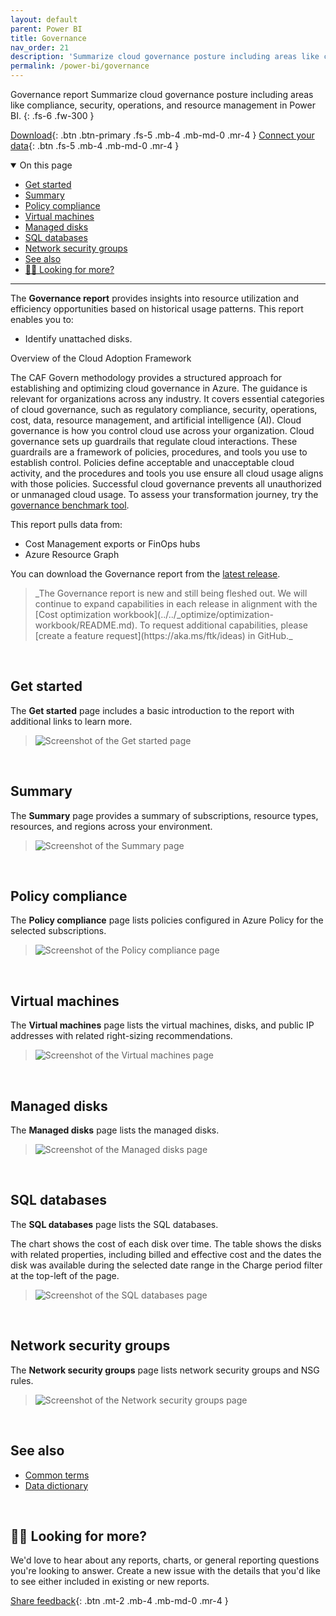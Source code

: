 ```yaml
---
layout: default
parent: Power BI
title: Governance
nav_order: 21
description: 'Summarize cloud governance posture including areas like compliance, security, operations, and resource management in Power BI.'
permalink: /power-bi/governance
---
```


<span class="fs-9 d-block mb-4">Governance report</span>
Summarize cloud governance posture including areas like compliance, security, operations, and resource management in Power BI.
{: .fs-6 .fw-300 }

[Download](https://github.com/microsoft/finops-toolkit/releases/latest/download/Governance.pbix){: .btn .btn-primary .fs-5 .mb-4 .mb-md-0 .mr-4 }
[Connect your data](./README.md#-connect-to-your-data){: .btn .fs-5 .mb-4 .mb-md-0 .mr-4 }

<details open markdown="1">
   <summary class="fs-2 text-uppercase">On this page</summary>

- [Get started](#get-started)
- [Summary](#summary)
- [Policy compliance](#policy-compliance)
- [Virtual machines](#virtual-machines)
- [Managed disks](#managed-disks)
- [SQL databases](#sql-databases)
- [Network security groups](#network-security-groups)
- [See also](#see-also)
- [🙋‍♀️ Looking for more?](#️-looking-for-more)

</details>

---

The **Governance report** provides insights into resource utilization and efficiency opportunities based on historical usage patterns. This report enables you to:

- Identify unattached disks.


Overview of the Cloud Adoption Framework

The CAF Govern methodology provides a structured approach for establishing and optimizing cloud governance in Azure. The guidance is relevant for organizations across any industry. It covers essential categories of cloud governance, such as regulatory compliance, security, operations, cost, data, resource management, and artificial intelligence (AI).
Cloud governance is how you control cloud use across your organization. Cloud governance sets up guardrails that regulate cloud interactions. These guardrails are a framework of policies, procedures, and tools you use to establish control. Policies define acceptable and unacceptable cloud activity, and the procedures and tools you use ensure all cloud usage aligns with those policies. Successful cloud governance prevents all unauthorized or unmanaged cloud usage.
To assess your transformation journey, try the [governance benchmark tool](https://learn.microsoft.com/assessments/b1891add-7646-4d60-a875-32a4ab26327e/?WT.mc_id=FinOpsToolkit).


This report pulls data from:

- Cost Management exports or FinOps hubs
- Azure Resource Graph

You can download the Governance report from the [latest release](https://github.com/microsoft/finops-toolkit/releases).

<blockquote class="note" markdown="1">
_The Governance report is new and still being fleshed out. We will continue to expand capabilities in each release in alignment with the [Cost optimization workbook](../../_optimize/optimization-workbook/README.md). To request additional capabilities, please [create a feature request](https://aka.ms/ftk/ideas) in GitHub._
</blockquote>

<br>

## Get started

The **Get started** page includes a basic introduction to the report with additional links to learn more.

> ![Screenshot of the Get started page](https://github.com/user-attachments/assets/d4b699cd-72c8-453c-9d54-7c1b6dbb155c)

<br>

## Summary

The **Summary** page provides a summary of subscriptions, resource types, resources, and regions across your environment.

> ![Screenshot of the Summary page](https://github.com/user-attachments/assets/4376b964-f1b7-4fee-819a-7a40e3e07e06)

<br>

## Policy compliance

The **Policy compliance** page lists policies configured in Azure Policy for the selected subscriptions.

> ![Screenshot of the Policy compliance page](https://github.com/user-attachments/assets/3b91565f-f25e-474f-ad93-978df3d4937c)

<br>

## Virtual machines

The **Virtual machines** page lists the virtual machines, disks, and public IP addresses with related right-sizing recommendations.

> ![Screenshot of the Virtual machines page](https://github.com/user-attachments/assets/d951df9a-3f5b-4294-b48e-840cb4901add)

<br>

## Managed disks

The **Managed disks** page lists the managed disks.

> ![Screenshot of the Managed disks page](https://github.com/user-attachments/assets/545fd571-5753-4705-881a-b27e65269f13)

<br>

## SQL databases

The **SQL databases** page lists the SQL databases.

The chart shows the cost of each disk over time. The table shows the disks with related properties, including billed and effective cost and the dates the disk was available during the selected date range in the Charge period filter at the top-left of the page.

> ![Screenshot of the SQL databases page](https://github.com/user-attachments/assets/7da6e086-a6c1-44e2-a70b-b72df6bac346)

<br>

## Network security groups

The **Network security groups** page lists network security groups and NSG rules.

> ![Screenshot of the Network security groups page](https://github.com/user-attachments/assets/ac522ccc-4ab3-4819-b1c0-bf1252ff1cdd)

<br>

## See also

- [Common terms](../../_resources/terms.md)
- [Data dictionary](../../_resources/data-dictionary.md)

<br>

## 🙋‍♀️ Looking for more?

We'd love to hear about any reports, charts, or general reporting questions you're looking to answer. Create a new issue with the details that you'd like to see either included in existing or new reports.

[Share feedback](https://aka.ms/ftk/idea){: .btn .mt-2 .mb-4 .mb-md-0 .mr-4 }

<br>
